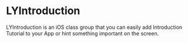 # LYIntroduction
LYIntroduction is an iOS class group that you can easily add Introduction Tutorial to your App or hint something important on the screen.
